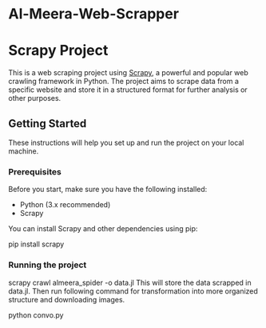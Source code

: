 # Al-Meera-Web-Scrapper

# Scrapy Project

This is a web scraping project using [Scrapy](https://scrapy.org/), a powerful and popular web crawling framework in Python. The project aims to scrape data from a specific website and store it in a structured format for further analysis or other purposes.

## Getting Started

These instructions will help you set up and run the project on your local machine.

### Prerequisites

Before you start, make sure you have the following installed:

- Python (3.x recommended)
- Scrapy


You can install Scrapy and other dependencies using pip:

      
pip install scrapy

### Running the project


scrapy crawl almeera_spider -o data.jl
This will store the data scrapped in data.jl. Then run following command for transformation into more organized structure and downloading images.

python convo.py



